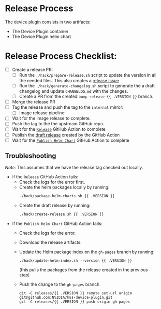# Release Process

The device plugin consists in two artifacts:
- The Device Plugin container
- The Device Plugin helm chart

# Release Process Checklist:
- [ ] Create a release PR:
    - [ ] Run the `./hack/prepare-release.sh` script to update the version in all the needed files. This also creates a [release issue](https://github.com/NVIDIA/cloud-native-team/issues?q=is%3Aissue+is%3Aopen+label%3Arelease)
    - [ ] Run the `./hack/generate-changelog.sh` script to generate the a draft changelog and update `CHANGELOG.md` with the changes.
    - [ ] Create a PR from the created `bump-release-{{ .VERSION }}` branch.
- [ ] Merge the release PR
- [ ] Tag the release and push the tag to the `internal` mirror:
    - [ ] Image release pipeline:
- [ ] Wait for the image release to complete.
- [ ] Push the tag to the the upstream GitHub repo.
- [ ] Wait for the [`Release`](https://github.com/NVIDIA/k8s-device-plugin/actions/workflows/release.yaml) GitHub Action to complete
- [ ] Publish the [draft release](https://github.com/NVIDIA/k8s-device-plugin/releases) created by the GitHub Action
- [ ] Wait for the [`Publish Helm Chart`](https://github.com/NVIDIA/k8s-device-plugin/actions/workflows/helm.yaml) GitHub Action to complete

## Troubleshooting

*Note*: This assumes that we have the release tag checked out locally.

- If the `Release` GitHub Action fails:
    - Check the logs for the error first.
    - Create the helm packages locally by running:
      ```bash
      ./hack/package-helm-charts.sh {{ .VERSION }}
      ```
    - Create the draft release by running:
      ```bash
      ./hack/create-release.sh {{ .VERSION }}
      ```
- If the `Publish Helm Chart` GitHub Action fails:
    - Check the logs for the error.
    - Download the release artifacts:

    - Update the Helm package index on the `gh-pages` branch by running:
      ```
      ./hack/update-helm-index.sh --version {{ .VERSION }}
      ```
      (this pulls the packages from the release created in the previous step)
    - Push the change to the `gh-pages` branch:
      ```
      git -C releases/{{ .VERSION }} remote set-url origin git@github.com:NVIDIA/k8s-device-plugin.git
      git -C releases/{{ .VERSION }} push origin gh-pages
      ```
